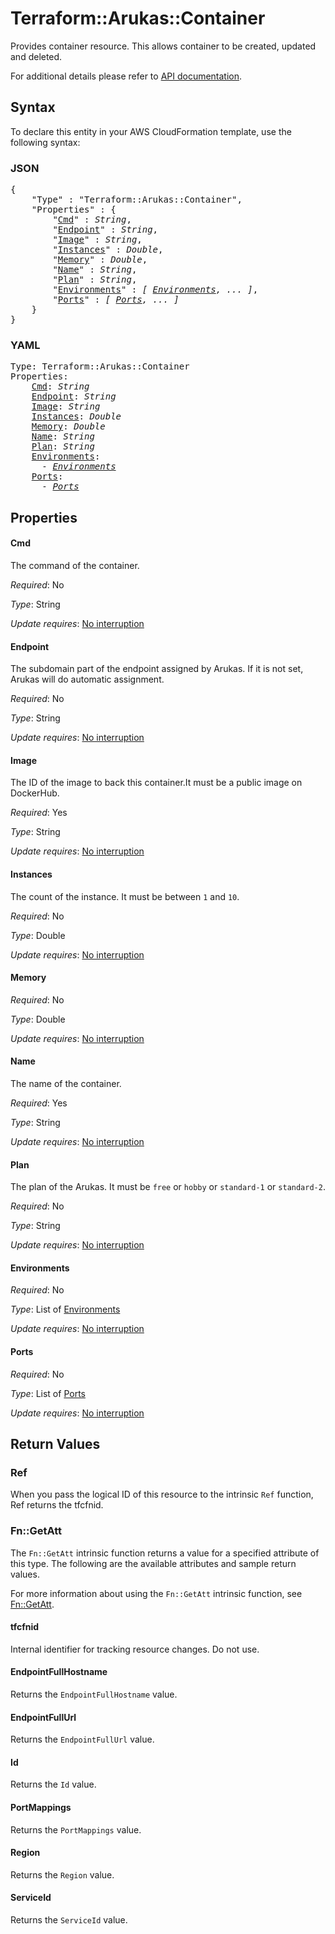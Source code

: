 # Terraform::Arukas::Container

Provides container resource. This allows container to be created, updated and deleted.

For additional details please refer to [API documentation](https://arukas.io/en/documents-en/arukas-api-reference-en/).

## Syntax

To declare this entity in your AWS CloudFormation template, use the following syntax:

### JSON

<pre>
{
    "Type" : "Terraform::Arukas::Container",
    "Properties" : {
        "<a href="#cmd" title="Cmd">Cmd</a>" : <i>String</i>,
        "<a href="#endpoint" title="Endpoint">Endpoint</a>" : <i>String</i>,
        "<a href="#image" title="Image">Image</a>" : <i>String</i>,
        "<a href="#instances" title="Instances">Instances</a>" : <i>Double</i>,
        "<a href="#memory" title="Memory">Memory</a>" : <i>Double</i>,
        "<a href="#name" title="Name">Name</a>" : <i>String</i>,
        "<a href="#plan" title="Plan">Plan</a>" : <i>String</i>,
        "<a href="#environments" title="Environments">Environments</a>" : <i>[ <a href="environments.md">Environments</a>, ... ]</i>,
        "<a href="#ports" title="Ports">Ports</a>" : <i>[ <a href="ports.md">Ports</a>, ... ]</i>
    }
}
</pre>

### YAML

<pre>
Type: Terraform::Arukas::Container
Properties:
    <a href="#cmd" title="Cmd">Cmd</a>: <i>String</i>
    <a href="#endpoint" title="Endpoint">Endpoint</a>: <i>String</i>
    <a href="#image" title="Image">Image</a>: <i>String</i>
    <a href="#instances" title="Instances">Instances</a>: <i>Double</i>
    <a href="#memory" title="Memory">Memory</a>: <i>Double</i>
    <a href="#name" title="Name">Name</a>: <i>String</i>
    <a href="#plan" title="Plan">Plan</a>: <i>String</i>
    <a href="#environments" title="Environments">Environments</a>: <i>
      - <a href="environments.md">Environments</a></i>
    <a href="#ports" title="Ports">Ports</a>: <i>
      - <a href="ports.md">Ports</a></i>
</pre>

## Properties

#### Cmd

The command of the container.

_Required_: No

_Type_: String

_Update requires_: [No interruption](https://docs.aws.amazon.com/AWSCloudFormation/latest/UserGuide/using-cfn-updating-stacks-update-behaviors.html#update-no-interrupt)

#### Endpoint

The subdomain part of the endpoint assigned by Arukas. If it is not set, Arukas will do automatic assignment.

_Required_: No

_Type_: String

_Update requires_: [No interruption](https://docs.aws.amazon.com/AWSCloudFormation/latest/UserGuide/using-cfn-updating-stacks-update-behaviors.html#update-no-interrupt)

#### Image

The ID of the image to back this container.It must be a public image on DockerHub.

_Required_: Yes

_Type_: String

_Update requires_: [No interruption](https://docs.aws.amazon.com/AWSCloudFormation/latest/UserGuide/using-cfn-updating-stacks-update-behaviors.html#update-no-interrupt)

#### Instances

The count of the instance. It must be between `1` and `10`.

_Required_: No

_Type_: Double

_Update requires_: [No interruption](https://docs.aws.amazon.com/AWSCloudFormation/latest/UserGuide/using-cfn-updating-stacks-update-behaviors.html#update-no-interrupt)

#### Memory

_Required_: No

_Type_: Double

_Update requires_: [No interruption](https://docs.aws.amazon.com/AWSCloudFormation/latest/UserGuide/using-cfn-updating-stacks-update-behaviors.html#update-no-interrupt)

#### Name

The name of the container.

_Required_: Yes

_Type_: String

_Update requires_: [No interruption](https://docs.aws.amazon.com/AWSCloudFormation/latest/UserGuide/using-cfn-updating-stacks-update-behaviors.html#update-no-interrupt)

#### Plan

The plan of the Arukas. It must be `free` or `hobby` or `standard-1` or `standard-2`.

_Required_: No

_Type_: String

_Update requires_: [No interruption](https://docs.aws.amazon.com/AWSCloudFormation/latest/UserGuide/using-cfn-updating-stacks-update-behaviors.html#update-no-interrupt)

#### Environments

_Required_: No

_Type_: List of <a href="environments.md">Environments</a>

_Update requires_: [No interruption](https://docs.aws.amazon.com/AWSCloudFormation/latest/UserGuide/using-cfn-updating-stacks-update-behaviors.html#update-no-interrupt)

#### Ports

_Required_: No

_Type_: List of <a href="ports.md">Ports</a>

_Update requires_: [No interruption](https://docs.aws.amazon.com/AWSCloudFormation/latest/UserGuide/using-cfn-updating-stacks-update-behaviors.html#update-no-interrupt)

## Return Values

### Ref

When you pass the logical ID of this resource to the intrinsic `Ref` function, Ref returns the tfcfnid.

### Fn::GetAtt

The `Fn::GetAtt` intrinsic function returns a value for a specified attribute of this type. The following are the available attributes and sample return values.

For more information about using the `Fn::GetAtt` intrinsic function, see [Fn::GetAtt](https://docs.aws.amazon.com/AWSCloudFormation/latest/UserGuide/intrinsic-function-reference-getatt.html).

#### tfcfnid

Internal identifier for tracking resource changes. Do not use.

#### EndpointFullHostname

Returns the <code>EndpointFullHostname</code> value.

#### EndpointFullUrl

Returns the <code>EndpointFullUrl</code> value.

#### Id

Returns the <code>Id</code> value.

#### PortMappings

Returns the <code>PortMappings</code> value.

#### Region

Returns the <code>Region</code> value.

#### ServiceId

Returns the <code>ServiceId</code> value.

